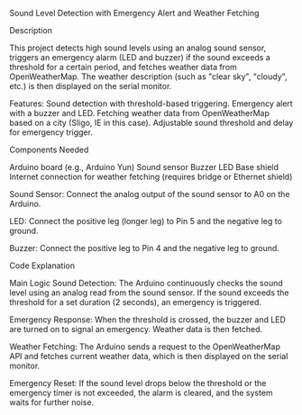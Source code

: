 Sound Level Detection with Emergency Alert and Weather Fetching

Description

This project detects high sound levels using an analog sound sensor, triggers an emergency alarm (LED and buzzer) if the sound exceeds a threshold for a certain period, and fetches weather data from OpenWeatherMap. The weather description (such as "clear sky", "cloudy", etc.) is then displayed on the serial monitor.

Features:
Sound detection with threshold-based triggering.
Emergency alert with a buzzer and LED.
Fetching weather data from OpenWeatherMap based on a city (Sligo, IE in this case).
Adjustable sound threshold and delay for emergency trigger.

Components Needed

Arduino board (e.g., Arduino Yun)
Sound sensor
Buzzer
LED
Base shield
Internet connection for weather fetching (requires bridge or Ethernet shield)


Sound Sensor: Connect the analog output of the sound sensor to A0 on the Arduino.

LED: Connect the positive leg (longer leg) to Pin 5 and the negative leg to ground.

Buzzer: Connect the positive leg to Pin 4 and the negative leg to ground.

Code Explanation

Main Logic
Sound Detection: The Arduino continuously checks the sound level using an analog read from the sound sensor. If the sound exceeds the threshold for a set duration (2 seconds), an emergency is triggered.

Emergency Response: When the threshold is crossed, the buzzer and LED are turned on to signal an emergency. Weather data is then fetched.

Weather Fetching: The Arduino sends a request to the OpenWeatherMap API and fetches current weather data, which is then displayed on the serial monitor.

Emergency Reset: If the sound level drops below the threshold or the emergency timer is not exceeded, the alarm is cleared, and the system waits for further noise.

